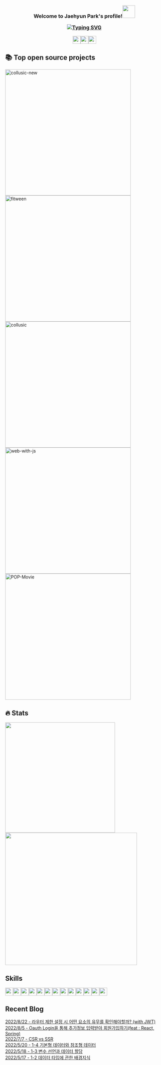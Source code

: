 <h3 align="center">Welcome to Jaehyun Park's profile!<img src="https://media.giphy.com/media/hvRJCLFzcasrR4ia7z/giphy.gif" width="40">
<p align="center">
<p align="center"><a href="https://git.io/typing-svg"><img src="https://readme-typing-svg.herokuapp.com?font=Fira+Code&pause=1000&color=9F88F7&width=450&lines=Frontend+developer+seeking+clear+code;Developer+leading+collaboration" alt="Typing SVG" /></a></p>
<p align="center">
  <a href="https://151958.notion.site/Singco-4ec518e8892149b0a9b82010c6d16741"><img src="https://img.shields.io/badge/Portfolio-000000?&style=for-the-badge&logo=notion&logoColor=white" height=25></a><a href="https://velog.io/@singco"><img src="https://img.shields.io/badge/Blog-20C997?&style=for-the-badge&logo=velog&logoColor=white" height=25></a><a href="https://www.instagram.com/singcotive/?hl=ko"><img src="https://img.shields.io/badge/Instagram-E4405F?&style=for-the-badge&logo=instagram&logoColor=white" height=25></a>
</p>

## 📚 Top open source projects
<p align="left">
  <a href="https://github.com/Collusic/collusic-new"><img width="400" src="https://denvercoder1-github-readme-stats.vercel.app/api/pin/?username=Collusic&repo=collusic-new&theme=react&hide_border=true&icon_color=F8D866&show_icons=false" alt="collusic-new"></a>
  <a href="https://github.com/SingTheCode/fitween"><img width="400" src="https://denvercoder1-github-readme-stats.vercel.app/api/pin/?username=SingTheCode&repo=fitween&theme=react&hide_border=true&icon_color=F8D866&show_icons=false" alt="fitween"></a>
  <a href="https://github.com/Collusic/collusic"><img width="400" src="https://denvercoder1-github-readme-stats.vercel.app/api/pin/?username=Collusic&repo=collusic&theme=react&hide_border=true&icon_color=F8D866&show_icons=false" alt="collusic"></a>
  <a href="https://github.com/JS-GreenTea/web-with-js"><img width="400" src="https://denvercoder1-github-readme-stats.vercel.app/api/pin/?username=JS-GreenTea&repo=web-with-js&theme=react&hide_border=true&icon_color=F8D866&show_icons=false" alt="web-with-js"></a>
  <a href="https://github.com/SingTheCode/POP-Movie"><img width="400" src="https://denvercoder1-github-readme-stats.vercel.app/api/pin/?username=SingTheCode&repo=POP-Movie&theme=react&hide_border=true&icon_color=F8D866&show_icons=false" alt="POP-Movie"></a>
</p>

## 🔥 Stats
<p align="left">
<a href="s">
  <img src="https://github-readme-stats.vercel.app/api/top-langs/?username=SingTheCode&layout=compact&theme=react" width="350" />
</a>
<a href="s">
  <img src="https://github-readme-stats.vercel.app/api?username=SingTheCode&theme=react&show_icons=true"  width="420"/>
</a>  
</p>

## Skills
<p align="left">
  <img src="https://img.shields.io/badge/HTML5-E34F26?&style=for-the-badge&logo=HTML5&logoColor=white" height=25><img src="https://img.shields.io/badge/CSS3-1572B6?&style=for-the-badge&logo=CSS3&logoColor=white" height=25><img src="https://img.shields.io/badge/Sass-CC6699?&style=for-the-badge&logo=Sass&logoColor=white" height=25><img src="https://img.shields.io/badge/styled components-DB7093?&style=for-the-badge&logo=styled-components&logoColor=white" height=25><img src="https://img.shields.io/badge/JavaScript-F7DF1E?&style=for-the-badge&logo=JavaScript&logoColor=white" height=25><img src="https://img.shields.io/badge/TypeScript-3178C6?&style=for-the-badge&logo=TypeScript&logoColor=white" height=25><img src="https://img.shields.io/badge/React-61DAFB?&style=for-the-badge&logo=React&logoColor=white" height=25><img src="https://img.shields.io/badge/Vue.js-4FC08D?&style=for-the-badge&logo=Vue.js&logoColor=white" height=25><img src="https://img.shields.io/badge/Nginx-009639?&style=for-the-badge&logo=NGINX&logoColor=white" height=25><img src="https://img.shields.io/badge/AWS-232F3E?&style=for-the-badge&logo=Amazon AWS&logoColor=white" height=25><img src="https://img.shields.io/badge/GitHub-181717?&style=for-the-badge&logo=GitHub&logoColor=white" height=25><img src="https://img.shields.io/badge/GitLab-FC6D26?&style=for-the-badge&logo=GitLab&logoColor=white" height=25><img src="https://img.shields.io/badge/Jira-0052CC?&style=for-the-badge&logo=Jira Software&logoColor=white" height=25>
</p>

## Recent Blog
[2022/8/22 - 라우터 제한 설정 시 어떤 요소의 유무를 확인해야할까? (with JWT)](https://velog.io/@singco/%EB%9D%BC%EC%9A%B0%ED%84%B0-%EC%A0%9C%ED%95%9C-%EC%84%A4%EC%A0%95-%EC%8B%9C-%EC%96%B4%EB%96%A4-%EC%9A%94%EC%86%8C%EC%9D%98-%EC%9C%A0%EB%AC%B4%EB%A5%BC-%ED%99%95%EC%9D%B8%ED%95%B4%EC%95%BC%ED%95%A0%EA%B9%8C-with-JWT) <br>
[2022/8/5 - Oauth Login을 통해 추가정보 입력받아 회원가입하기(feat : React, Spring)](https://velog.io/@singco/Oauth-Login%EC%9D%84-%ED%86%B5%ED%95%B4-%EC%B6%94%EA%B0%80%EC%A0%95%EB%B3%B4-%EC%9E%85%EB%A0%A5%EB%B0%9B%EC%95%84-%ED%9A%8C%EC%9B%90%EA%B0%80%EC%9E%85%ED%95%98%EA%B8%B0feat-React-Spring) <br>
[2022/7/7 - CSR vs SSR](https://velog.io/@singco/CSR-vs-SSR) <br>
[2022/5/20 - 1-4 기본형 데이터와 참조형 데이터](https://velog.io/@singco/1-4-%EA%B8%B0%EB%B3%B8%ED%98%95-%EB%8D%B0%EC%9D%B4%ED%84%B0%EC%99%80-%EC%B0%B8%EC%A1%B0%ED%98%95-%EB%8D%B0%EC%9D%B4%ED%84%B0) <br>
[2022/5/18 - 1-3 변수 선언과 데이터 할당](https://velog.io/@singco/1-3-%EB%B3%80%EC%88%98-%EC%84%A0%EC%96%B8%EA%B3%BC-%EB%8D%B0%EC%9D%B4%ED%84%B0-%ED%95%A0%EB%8B%B9) <br>
[2022/5/17 - 1-2 데이터 타입에 관한 배경지식](https://velog.io/@singco/1-2-%EB%8D%B0%EC%9D%B4%ED%84%B0-%ED%83%80%EC%9E%85%EC%97%90-%EA%B4%80%ED%95%9C-%EB%B0%B0%EA%B2%BD%EC%A7%80%EC%8B%9D) <br>
